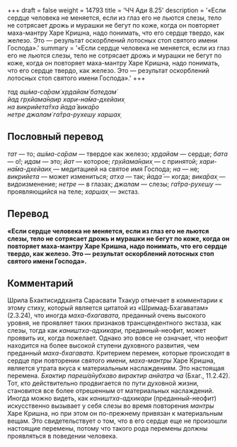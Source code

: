 +++
draft = false
weight = 14793
title = 'ЧЧ Ади 8.25'
description = '«Если сердце человека не меняется, если из глаз его не льются слезы, тело не сотрясает дрожь и мурашки не бегут по коже, когда он повторяет маха-мантру Харе Кришна, надо понимать, что его сердце твердо, как железо. Это — результат оскорблений лотосных стоп святого имени Господа».'
summary = '«Если сердце человека не меняется, если из глаз его не льются слезы, тело не сотрясает дрожь и мурашки не бегут по коже, когда он повторяет маха-мантру Харе Кришна, надо понимать, что его сердце твердо, как железо. Это — результат оскорблений лотосных стоп святого имени Господа».'
+++

_тад аш́ма-са̄рам̇ хр̣дайам̇ батедам̇  
йад гр̣хйама̄н̣аир хари-на̄ма-дхейаих̣  
на викрийета̄тха йада̄ вика̄ро  
нетре джалам̇ га̄тра-рухешу харшах̣_

## Пословный перевод

_тат_ — то; _аш́ма_\-_са̄рам_ — твердое как железо; _хр̣дайам_ — сердце; _бата_ — о!; _идам_ — это; _йат_ — которое; _гр̣хйама̄н̣аих̣_ — с принятой; _хари_\-_на̄ма_\-_дхейаих̣_ — медитацией на святое имя Господа; _на_ — не; _викрийета_ — может измениться; _атха_ — так; _йада̄_ — когда; _вика̄рах̣_ — видоизменение; _нетре_ — в глазах; _джалам_ — слезы; _га̄тра_\-_рухешу_ — проявляющийся на теле; _харшах̣_ — экстаз.

## Перевод

**«Если сердце человека не меняется, если из глаз его не льются слезы, тело не сотрясает дрожь и мурашки не бегут по коже, когда он повторяет маха-мантру Харе Кришна, надо понимать, что его сердце твердо, как железо. Это — результат оскорблений лотосных стоп святого имени Господа».**

## Комментарий

Шрила Бхактисиддханта Сарасвати Тхакур отмечает в комментарии к этому стиху, который является цитатой из «Шримад-Бхагаватам» (2.3.24), что иногда _маха-бхагавата,_ преданный очень высокого уровня, не проявляет таких признаков трансцендентного экстаза, как слезы, тогда как _каништха-адхикари,_ преданный-неофит, может проявить их, когда пожелает. Однако это вовсе не означает, что неофит находится на более высокой ступени духовного развития, чем преданный _маха-бхагавата_. Критерием перемен, которые происходят в сердце при повторении святого имени, _маха-мантры_ Харе Кришна, является утрата вкуса к материальным наслаждениям. Это настоящая перемена. _Бхактир пареш́а̄нубхаво вирактир анйатра ча_ (Бхаг., 11.2.42). Тот, кто действительно продвигается по пути духовной жизни, становится все более отрешенным от материальных наслаждений. Иногда можно видеть, как _каништха-адхикари_ (преданный-неофит) искусственно вызывает у себя слезы во время повторения _мантры_ Харе Кришна, но при этом он по-прежнему привязан к материальным вещам. Это свидетельствует о том, что в его сердце еще не произошли настоящие перемены, потому что такого рода перемены должны проявляться в поведении человека.
